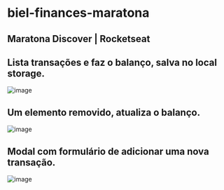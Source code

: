 # biel-finances-maratona
<h2>Maratona Discover | Rocketseat</h2>

<h2> Lista transações e faz o balanço, salva no local storage. </h2>

![image](https://user-images.githubusercontent.com/89752733/133943076-42f1003c-2d34-4b74-aad8-b64edc22871f.png)

<h2> Um elemento removido, atualiza o balanço. </h2>

![image](https://user-images.githubusercontent.com/89752733/133943127-ec54e4c0-69cc-4491-8ddf-3c0fd7d505b1.png)

<h2> Modal com formulário de adicionar uma nova transação. </h2>

![image](https://user-images.githubusercontent.com/89752733/133943170-12864b8b-4f97-44aa-ae24-70cf209b96e1.png)


